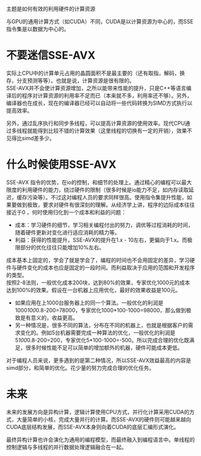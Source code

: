 主题是如何有效的利用硬件的计算资源   

与GPU的通用计算方式（如CUDA）不同，CUDA是以计算资源为中心的，而SSE指令集是以数据为中心的。

# 不要迷信SSE-AVX
实际上CPU中的计算单元占用的晶圆面积不是最主要的（还有取指，解码，换存，分支预测等等）。也就是说，计算资源是很有限的。   
SSE-AVX并不会使计算资源增加，之所以能带来性能的提升，只是C++等语言编译后的程序对计算资源的利用率不足而已（本来就不多，利用率还不够）。另外，编译器也在成长，现在的编译器已经可以自动将一些代码转换为SIMD方式执行以提高效率。   

另外，通过乱序执行和同步多线程，可以提高计算资源的使用效率。现代CPU通过多线程就能得到比较不错的计算效果（这里线程的切换有一定的开销），效果不见得比simd差多少。

# 什么时候使用SSE-AVX
SSE-AVX 指令的优势，在io的控制，和细节的处理上。通过精心的编程可以最大限度的利用硬件的能力，绕过硬件的限制（很多时候是io能力不足，如内存读取延迟，缓存污染等）。不过这对编程人员的要求同样很高。使用指令集提升性能，如果要做到极致，要求对硬件有很深刻的理解。从经济学上讲，程序的边际成本往往接近于0 ，何时使用归化到一个成本和利益的问题：

* 成本：学习硬件的细节，学习相关编程付出的努力，调优等过程消耗的时间，随着硬件更新对变化进行适应消耗的精力等。
* 利益：获得的性能提升，SSE-AVX的提升在1.x - 10左右，更偏向于1.x。而极限部分的优化往往只能增加10%左右。

成本基本上固定的，学会了就是学会了，编程的时间也不会用固定的差异，学习硬件与硬件变化的成本也应是固定的一段时间。而利益取决于应用的范围和开发程序的类型。   
按照2-8法则，一般优化成本200块，达到80%的效果，专家优化1000元的成本达到100%的效果。假设在一台机器上应用优化，最好的效果收益是100元。

* 如果应用在上1000台服务器上的同一个算法。一般优化的利润是 1000*100*0.8-200=78000，专家优化1000*100-1000=98000，那么做到极致是有意义的，收益更高。
* 另一种情况是，很多不同的算法，分布在不同的机器上，也就是根据客户的需求变化的。例如5台机器需要完成一种算法的优化，一般优化的利润是 5*100*0.8-200=200，专家优化5*100-1000=-500。所以完成合理的优化既满足，很多时候性能不足可以简单的增加额外的机器，硬件可能成本更低。

对于编程人员来说，更多遇到的是第二种情况，所以SSE-AVX效益最高的内容是simd部分，和简单的优化。花少量的努力完成合理的优化任务。

# 未来
未来的发展方向是异构计算，逻辑计算使用CPU方式，并行化计算采用CUDA的方式，大量简单的小核，完成大量并行的计算。而SSE-AVX的硬件则可能越来越向CUDA底层结构发展，而SSE-AVX本身则向着CUDA的底层汇编形式演化。   

最终异构计算也许会演化为通用的编程模型，而最终融入到编程语言中。单线程的控制逻辑与多线程的并行数据处理逻辑融合在一起。
